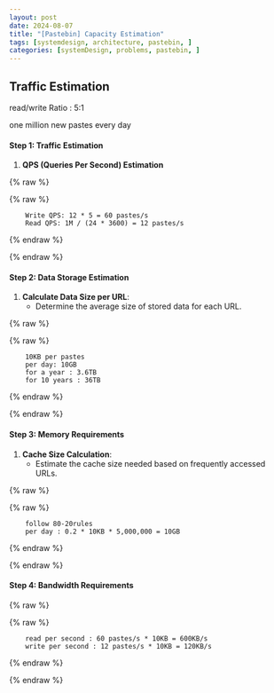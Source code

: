 ```yaml
---
layout: post
date: 2024-08-07
title: "[Pastebin] Capacity Estimation"
tags: [systemdesign, architecture, pastebin, ]
categories: [systemDesign, problems, pastebin, ]
---
```



## Traffic Estimation


read/write Ratio : 5:1


one million new pastes every day


#### Step 1: Traffic Estimation

1. **QPS (Queries Per Second) Estimation**

{% raw %}



{% raw %}
```text
    Write QPS: 12 * 5 = 60 pastes/s
    Read QPS: 1M / (24 * 3600) = 12 pastes/s
```
{% endraw %}



{% endraw %}


#### Step 2: Data Storage Estimation

1. **Calculate Data Size per URL**:
	- Determine the average size of stored data for each URL.

{% raw %}



{% raw %}
```text
    10KB per pastes
    per day: 10GB
    for a year : 3.6TB
    for 10 years : 36TB
```
{% endraw %}



{% endraw %}


#### Step 3: Memory Requirements

1. **Cache Size Calculation**:
	- Estimate the cache size needed based on frequently accessed URLs.

{% raw %}



{% raw %}
```text
    follow 80-20rules
    per day : 0.2 * 10KB * 5,000,000 = 10GB
```
{% endraw %}



{% endraw %}


#### Step 4: Bandwidth Requirements


{% raw %}



{% raw %}
```text
    read per second : 60 pastes/s * 10KB = 600KB/s
    write per second : 12 pastes/s * 10KB = 120KB/s
```
{% endraw %}



{% endraw %}

